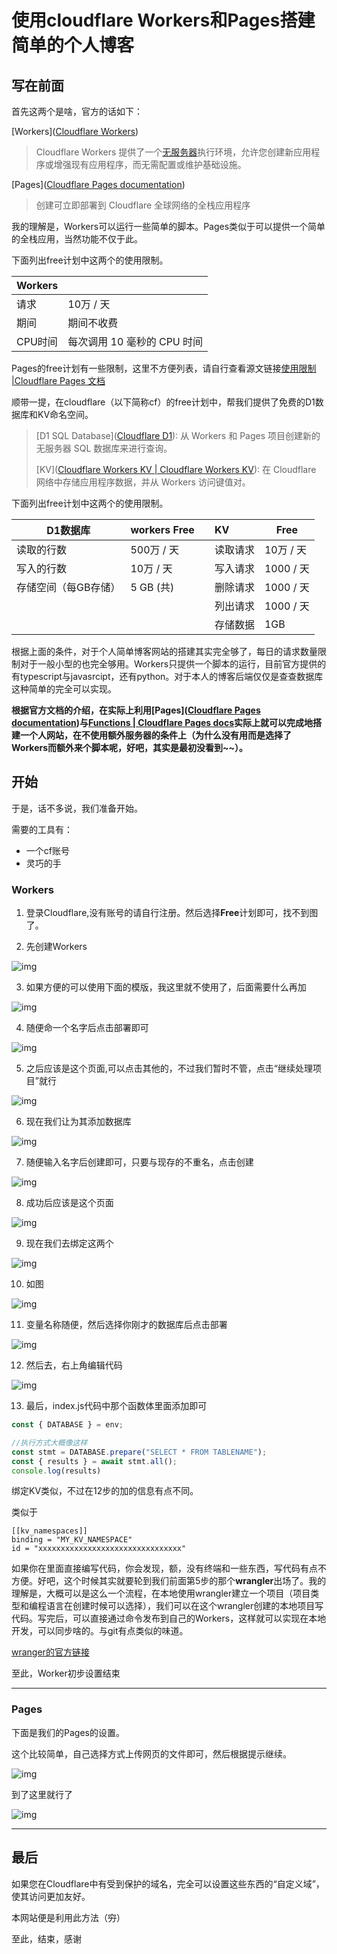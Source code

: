 # 使用cloudflare Workers和Pages搭建简单的个人博客

## 写在前面

首先这两个是啥，官方的话如下：

[Workers]([Cloudflare Workers](https://developers.cloudflare.com/workers/))

> Cloudflare Workers 提供了一个[无服务器](https://www.cloudflare.com/learning/serverless/what-is-serverless/)执行环境，允许您创建新应用程序或增强现有应用程序，而无需配置或维护基础设施。

[Pages]([Cloudflare Pages documentation](https://developers.cloudflare.com/pages/))

> 创建可立即部署到 Cloudflare 全球网络的全栈应用程序

我的理解是，Workers可以运行一些简单的脚本。Pages类似于可以提供一个简单的全栈应用，当然功能不仅于此。

下面列出free计划中这两个的使用限制。

| Workers |      |
| ------ | ---- |
| 请求    | 10万 / 天 |
| 期间    | 期间不收费 |
| CPU时间 | 每次调用 10 毫秒的 CPU 时间 |

Pages的free计划有一些限制，这里不方便列表，请自行查看源文链接[使用限制 |Cloudflare Pages 文档](https://developers.cloudflare.com/pages/platform/limits/)





顺带一提，在cloudflare（以下简称cf）的free计划中，帮我们提供了免费的D1数据库和KV命名空间。

> [D1 SQL Database]([Cloudflare D1](https://developers.cloudflare.com/d1/)):	从 Workers 和 Pages 项目创建新的无服务器 SQL 数据库来进行查询。
>
> [KV]([Cloudflare Workers KV | Cloudflare Workers KV](https://developers.cloudflare.com/kv/)):	在 Cloudflare 网络中存储应用程序数据，并从 Workers 访问键值对。

下面列出free计划中这两个的使用限制。

| D1数据库             | workers Free |      | KV       | Free      |
| -------------------- | ------------ | ---- | :------- | --------- |
| 读取的行数           | 500万 / 天   |      | 读取请求 | 10万 / 天 |
| 写入的行数           | 10万 / 天    |      | 写入请求 | 1000 / 天 |
| 存储空间（每GB存储） | 5 GB (共)    |      | 删除请求 | 1000 / 天 |
|                      |              |      | 列出请求 | 1000 / 天 |
|                      |              |      | 存储数据 | 1GB       |

根据上面的条件，对于个人简单博客网站的搭建其实完全够了，每日的请求数量限制对于一般小型的也完全够用。Workers只提供一个脚本的运行，目前官方提供的有typescript与javasrcipt，还有python。对于本人的博客后端仅仅是查查数据库这种简单的完全可以实现。

**根据官方文档的介绍，在实际上利用[Pages]([Cloudflare Pages documentation](https://developers.cloudflare.com/pages/))与[Functions | Cloudflare Pages docs](https://developers.cloudflare.com/pages/functions/)实际上就可以完成地搭建一个人网站，在不使用额外服务器的条件上（为什么没有用而是选择了Workers而额外来个脚本呢，好吧，其实是最初没看到~~）。**



## 开始

于是，话不多说，我们准备开始。

需要的工具有：

- 一个cf账号
- 灵巧的手

### Workers

1. 登录Cloudflare,没有账号的请自行注册。然后选择**Free**计划即可，找不到图了。





2. 先创建Workers

![img](https://gh.ttb.wiki/https://raw.githubusercontent.com/tbthub/cf-md/main/images/2024-08/c66aed16f5694beda6670524e8559cb9.png)





3. 如果方便的可以使用下面的模版，我这里就不使用了，后面需要什么再加

![img](https://gh.ttb.wiki/https://raw.githubusercontent.com/tbthub/cf-md/main/images/2024-08/527b6330a9654a139d21c166aadee84a.png)





4. 随便命一个名字后点击部署即可

![img](https://gh.ttb.wiki/https://raw.githubusercontent.com/tbthub/cf-md/main/images/2024-08/fa76abe1ea7646199ac0c262b249076c.png)





5. 之后应该是这个页面,可以点击其他的，不过我们暂时不管，点击“继续处理项目”就行

![img](https://gh.ttb.wiki/https://raw.githubusercontent.com/tbthub/cf-md/main/images/2024-08/8b7a837c55484d63871764eb0e8ab86a.png)





6. 现在我们让为其添加数据库

![img](https://gh.ttb.wiki/https://raw.githubusercontent.com/tbthub/cf-md/main/images/2024-08/1c7a99cbb8ba4672a7d0a92718e84cc6.png)





7. 随便输入名字后创建即可，只要与现存的不重名，点击创建

![img](https://gh.ttb.wiki/https://raw.githubusercontent.com/tbthub/cf-md/main/images/2024-08/fd9ed9817872466aab4cb3920eac7415.png)





8. 成功后应该是这个页面

![img](https://gh.ttb.wiki/https://raw.githubusercontent.com/tbthub/cf-md/main/images/2024-08/2ee7226b6c1049f08c999d13ec54c84e.png)





9. 现在我们去绑定这两个

![img](https://gh.ttb.wiki/https://raw.githubusercontent.com/tbthub/cf-md/main/images/2024-08/bfe760b1a292409ca99dfa93aed2785a.png)





10. 如图

![img](https://gh.ttb.wiki/https://raw.githubusercontent.com/tbthub/cf-md/main/images/2024-08/460feb438db94690bc20fbed7183b0bc.png)





11. 变量名称随便，然后选择你刚才的数据库后点击部署

![img](https://gh.ttb.wiki/https://raw.githubusercontent.com/tbthub/cf-md/main/images/2024-08/f5de18573ab949c192b86841f9024095.png)





12. 然后去，右上角编辑代码

![img](https://gh.ttb.wiki/https://raw.githubusercontent.com/tbthub/cf-md/main/images/2024-08/369c7e50358941b593c63d59d9a43b09.png)





13. 最后，index.js代码中那个函数体里面添加即可

```javascript
const { DATABASE } = env;

//执行方式大概像这样
const stmt = DATABASE.prepare("SELECT * FROM TABLENAME");
const { results } = await stmt.all();
console.log(results)
```



绑定KV类似，不过在12步的加的信息有点不同。

类似于

```
[[kv_namespaces]]
binding = "MY_KV_NAMESPACE"
id = "xxxxxxxxxxxxxxxxxxxxxxxxxxxxxxxx"
```

如果你在里面直接编写代码，你会发现，额，没有终端和一些东西，写代码有点不方便。好吧，这个时候其实就要轮到我们前面第5步的那个**wrangler**出场了。我的理解是，大概可以是这么一个流程，在本地使用wrangler建立一个项目（项目类型和编程语言在创建时候可以选择），我们可以在这个wrangler创建的本地项目写代码。写完后，可以直接通过命令发布到自己的Workers，这样就可以实现在本地开发，可以同步啥的。与git有点类似的味道。

[wranger的官方链接](https://developers.cloudflare.com/workers/wrangler/)

至此，Worker初步设置结束

---

### Pages

下面是我们的Pages的设置。

这个比较简单，自己选择方式上传网页的文件即可，然后根据提示继续。

![img](https://gh.ttb.wiki/https://raw.githubusercontent.com/tbthub/cf-md/main/images/2024-08/8f55ae73fd4848788dde68f7ef3705ed.png)

到了这里就行了

![img](https://gh.ttb.wiki/https://raw.githubusercontent.com/tbthub/cf-md/main/images/2024-08/5085bcf1abf14fd28255ed91fff73173.png)



---

## 最后

如果您在Cloudflare中有受到保护的域名，完全可以设置这些东西的“自定义域”，使其访问更加友好。

本网站便是利用此方法（~~穷~~）

至此，结束，感谢
